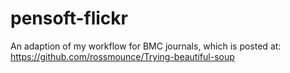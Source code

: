 pensoft-flickr
==============

An adaption of my workflow for BMC journals, which is posted at: https://github.com/rossmounce/Trying-beautiful-soup 

